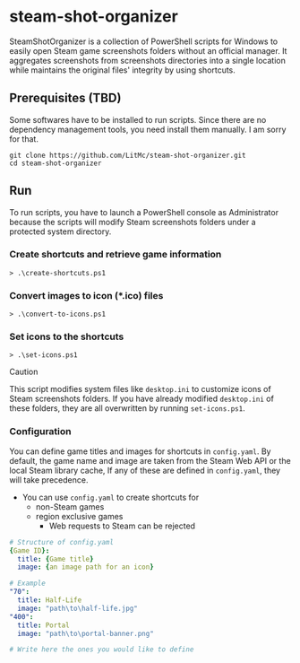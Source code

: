 # steam-shot-organizer
SteamShotOrganizer is a collection of PowerShell scripts for Windows to easily open Steam game screenshots folders without an official manager.
It aggregates screenshots from screenshots directories into a single location while maintains the original files' integrity by using shortcuts.

## Prerequisites (TBD)
Some softwares have to be installed to run scripts.
Since there are no dependency management tools, you need install them manually. I am sorry for that.

```
git clone https://github.com/LitMc/steam-shot-organizer.git
cd steam-shot-organizer
```

## Run
To run scripts, you have to launch a PowerShell console as Administrator because the scripts will modify Steam screenshots folders under a protected system directory.

### Create shortcuts and retrieve game information
```
> .\create-shortcuts.ps1
```

### Convert images to icon (\*.ico) files
```
> .\convert-to-icons.ps1
```

### Set icons to the shortcuts
```
> .\set-icons.ps1
```
> [!CAUTION]
> This script modifies system files like `desktop.ini` to customize icons of Steam screenshots folders.
> If you have already modified `desktop.ini` of these folders, they are all overwritten by running `set-icons.ps1`.

### Configuration
You can define game titles and images for shortcuts in `config.yaml`.
By default, the game name and image are taken from the Steam Web API or the local Steam library cache,
If any of these are defined in `config.yaml`, they will take precedence.

- You can use `config.yaml` to create shortcuts for 
  - non-Steam games
  - region exclusive games
    - Web requests to Steam can be rejected

```yaml
# Structure of config.yaml
{Game ID}:
  title: {Game title}
  image: {an image path for an icon}

# Example
"70":
  title: Half-Life
  image: "path\to\half-life.jpg"
"400":
  title: Portal
  image: "path\to\portal-banner.png"

# Write here the ones you would like to define
```